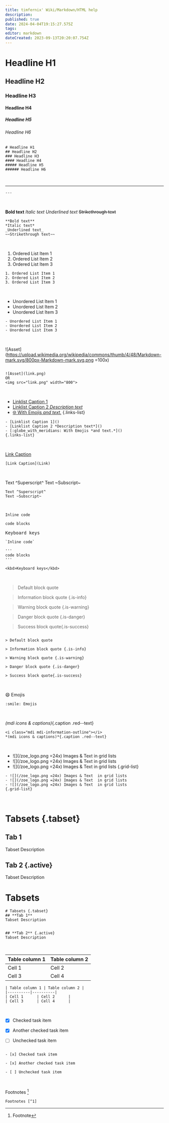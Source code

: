 ```yaml
---
title: timfernix' Wiki/Markdown/HTML help
description: 
published: true
date: 2024-04-04T19:15:27.575Z
tags: 
editor: markdown
dateCreated: 2023-09-13T20:20:07.754Z
---
```


# Headline H1
## Headline H2
### Headline H3
#### Headline H4
##### Headline H5
###### Headline H6

```
# Headline H1
## Headline H2
### Headline H3
#### Headline H4
##### Headline H5
###### Headline H6
```
<br>

---
```
---
```

<br>
  
**Bold text**
*Italic text*
_Underlined text_
~~Strikethrough text~~

```
**Bold text**
*Italic text*
_Underlined text_
~~Strikethrough text~~
```
<br>
  
1. Ordered List Item 1
2. Ordered List Item 2
3. Ordered List Item 3
```
1. Ordered List Item 1
2. Ordered List Item 2
3. Ordered List Item 3
```
<br>
  
- Unordered List Item 1
- Unordered List Item 2
- Unordered List Item 3
```
- Unordered List Item 1
- Unordered List Item 2
- Unordered List Item 3
```
<br> 

![Asset](https://upload.wikimedia.org/wikipedia/commons/thumb/4/48/Markdown-mark.svg/800px-Markdown-mark.svg.png =100x)
```

![Asset](link.png)
OR
<img src="link.png" width="800">
```
<br>

- [Linklist Caption 1]()
- [Linklist Caption 2 *Description text*]()
- [:globe_with_meridians: With Emojis *and text.*]() 
{.links-list}
```
- [Linklist Caption 1]()
- [Linklist Caption 2 *Description text*]()
- [:globe_with_meridians: With Emojis *and text.*]() 
{.links-list}
```
<br>
  
[Link Caption](Link)
```
[Link Caption](Link)
```
<br>

Text ^Superscript^
Text ~Subscript~
```
Text ^Superscript^
Text ~Subscript~
```
<br>

`Inline code` 

```
code blocks
```

<kbd>Keyboard keys</kbd>

```
`Inline code` 

'''
code blocks
'''

<kbd>Keyboard keys</kbd>
```

<br>

> Default block quote

> Information block quote {.is-info}

> Warning block quote {.is-warning}

> Danger block quote {.is-danger}

> Success block quote{.is-success}

```

> Default block quote

> Information block quote {.is-info}

> Warning block quote {.is-warning}

> Danger block quote {.is-danger}

> Success block quote{.is-success}
```

<br>

:smile: Emojis

```
:smile: Emojis
```
<br>

<i class="mdi mdi-information-outline"></i> *(mdi icons & captions)*{.caption .red--text}
```
<i class="mdi mdi-information-outline"></i> 
*(mdi icons & captions)*{.caption .red--text}
```
<br>

- ![](/zoe_logo.png =24x) Images & Text  in grid lists
- ![](/zoe_logo.png =24x) Images & Text  in grid lists
- ![](/zoe_logo.png =24x) Images & Text  in grid lists
{.grid-list}

```
- ![](/zoe_logo.png =24x) Images & Text  in grid lists
- ![](/zoe_logo.png =24x) Images & Text  in grid lists
- ![](/zoe_logo.png =24x) Images & Text  in grid lists
{.grid-list}
```

<br>

# Tabsets {.tabset}
## **Tab 1**
Tabset Description


## **Tab 2** {.active}
Tabset Description

# Tabsets
```
# Tabsets {.tabset}
## **Tab 1**
Tabset Description


## **Tab 2** {.active}
Tabset Description
```

<br>

| Table column 1 | Table column 2 |
|----------|----------|
| Cell 1      | Cell 2      |
| Cell 3      | Cell 4      |

```
| Table column 1 | Table column 2 |
|----------|----------|
| Cell 1      | Cell 2      |
| Cell 3      | Cell 4      |
```

<br>

- [x] Checked task item

- [x] Another checked task item

- [ ] Unchecked task item
```

- [x] Checked task item

- [x] Another checked task item

- [ ] Unchecked task item
```
<br>

Footnotes [^1]
```
Footnotes [^1]
```
[^1]: Footnote 